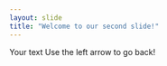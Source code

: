 ```yaml
---
layout: slide
title: "Welcome to our second slide!"
---
```




Your text
Use the left arrow to go back!
